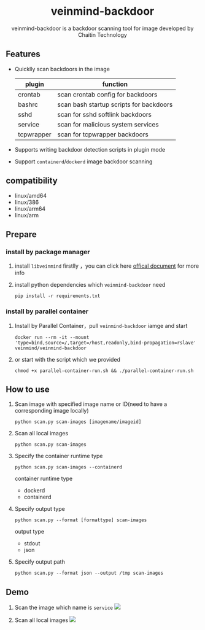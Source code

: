 <h1 align="center"> veinmind-backdoor </h1>

<p align="center">
veinmind-backdoor is a backdoor scanning tool for image developed by Chaitin Technology
</p>

## Features

- Quicklly scan backdoors in the image

    |  plugin | function  | 
    |---|---|
    |  crontab | scan  crontab config for backdoors|
    |  bashrc  | scan bash startup scripts for backdoors |
    |  sshd | scan for sshd softlink backdoors  |
    |  service | scan for malicious system services |
    |  tcpwrapper | scan for tcpwrapper backdoors |

- Supports writing backdoor detection scripts in plugin mode
- Support `containerd`/`dockerd` image backdoor scanning

## compatibility

- linux/amd64
- linux/386
- linux/arm64
- linux/arm

## Prepare

### install by package manager

1. install `libveinmind`  firstlly ，you can click here [offical document](https://github.com/chaitin/libveinmind) for more info

2. install python dependencies which `veinmind-backdoor` need
    ```
    pip install -r requirements.txt
    ```

### install by parallel container
1. Install by Parallel Container，pull `veinmind-backdoor` iamge  and start
    ```
    docker run --rm -it --mount 'type=bind,source=/,target=/host,readonly,bind-propagation=rslave' veinmind/veinmind-backdoor
    ```

2. or start with the script which we provided
    ```
    chmod +x parallel-container-run.sh && ./parallel-container-run.sh
    ```

## How to use

1. Scan image with specified image name or ID(need to have a corresponding image locally)

    ```
    python scan.py scan-images [imagename/imageid]
    ```

2. Scan all local images

    ```
    python scan.py scan-images
    ```

3. Specify the container runtime type
    ```
    python scan.py scan-images --containerd
    ```

    container runtime type
    - dockerd
    - containerd

4. Specify output type
    ```
    python scan.py --format [formattype] scan-images
    ```

    output type
    - stdout
    - json

5. Specify output path
    ```
    python scan.py --format json --output /tmp scan-images
    ```

## Demo
1. Scan the image which name is `service`
![](https://dinfinite.oss-cn-beijing.aliyuncs.com/image/20220329141342.png)

2. Scan all local images
![](https://dinfinite.oss-cn-beijing.aliyuncs.com/image/20220329141357.png)
